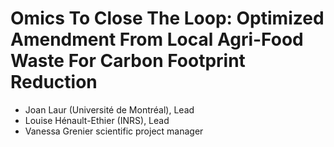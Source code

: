 # Omics To Close The Loop: Optimized Amendment From Local Agri-Food Waste For Carbon Footprint Reduction

* Joan Laur (Université de Montréal), Lead
* Louise Hénault-Ethier (INRS), Lead
* Vanessa Grenier scientific project manager
